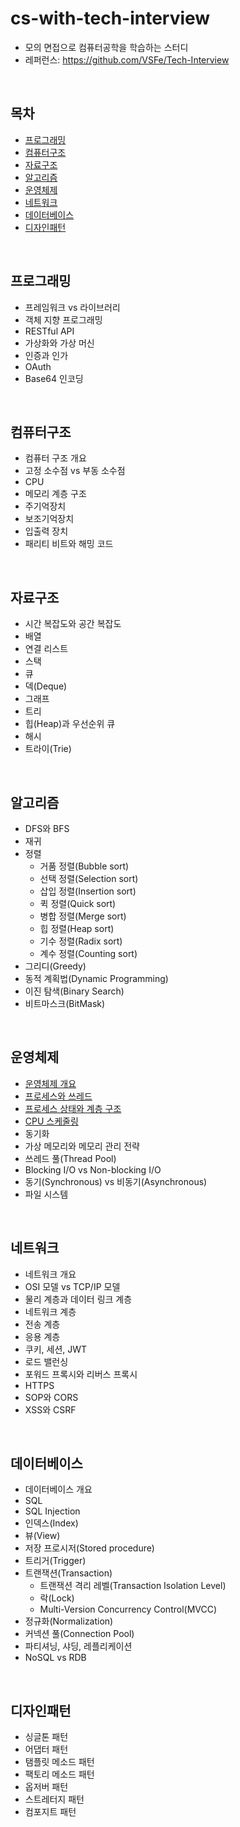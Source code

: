 # cs-with-tech-interview
- 모의 면접으로 컴퓨터공학을 학습하는 스터디
- 레퍼런스: https://github.com/VSFe/Tech-Interview

<br>

## 목차
- [프로그래밍](#프로그래밍)
- [컴퓨터구조](#컴퓨터구조)
- [자료구조](#자료구조)
- [알고리즘](#알고리즘)
- [운영체제](#운영체제)
- [네트워크](#네트워크)
- [데이터베이스](#데이터베이스)
- [디자인패턴](#디자인패턴)

<br>

## 프로그래밍
- 프레임워크 vs 라이브러리
- 객체 지향 프로그래밍
- RESTful API
- 가상화와 가상 머신
- 인증과 인가
- OAuth
- Base64 인코딩

<br>

## 컴퓨터구조
- 컴퓨터 구조 개요
- 고정 소수점 vs 부동 소수점
- CPU
- 메모리 계층 구조
- 주기억장치
- 보조기억장치
- 입출력 장치
- 패리티 비트와 해밍 코드

<br>

## 자료구조
- 시간 복잡도와 공간 복잡도
- 배열
- 연결 리스트
- 스택
- 큐
- 덱(Deque)
- 그래프
- 트리
- 힙(Heap)과 우선순위 큐
- 해시
- 트라이(Trie)
 
<br>

## 알고리즘
- DFS와 BFS
- 재귀
- 정렬
  - 거품 정렬(Bubble sort)
  - 선택 정렬(Selection sort)
  - 삽입 정렬(Insertion sort)
  - 퀵 정렬(Quick sort)
  - 병합 정렬(Merge sort)
  - 힙 정렬(Heap sort)
  - 기수 정렬(Radix sort)
  - 계수 정렬(Counting sort)
- 그리디(Greedy)
- 동적 계획법(Dynamic Programming)
- 이진 탐색(Binary Search)
- 비트마스크(BitMask)

<br>

## 운영체제
- [운영체제 개요](os/01-operating-system.md)
- [프로세스와 쓰레드](os/02-process-thread.md)
- [프로세스 상태와 계층 구조](os/03-process-state-and-hierarchy.md)
- [CPU 스케줄링](os/04-cpu-scheduling.md)
- 동기화
- 가상 메모리와 메모리 관리 전략
- 쓰레드 풀(Thread Pool)
- Blocking I/O vs Non-blocking I/O
- 동기(Synchronous) vs 비동기(Asynchronous)
- 파일 시스템

<br>

## 네트워크
- 네트워크 개요
- OSI 모델 vs TCP/IP 모델
- 물리 계층과 데이터 링크 계층
- 네트워크 계층
- 전송 계층
- 응용 계층
- 쿠키, 세션, JWT
- 로드 밸런싱
- 포워드 프록시와 리버스 프록시
- HTTPS
- SOP와 CORS
- XSS와 CSRF

<br>

## 데이터베이스
- 데이터베이스 개요
- SQL
- SQL Injection
- 인덱스(Index)
- 뷰(View)
- 저장 프로시저(Stored procedure)
- 트리거(Trigger)
- 트랜잭션(Transaction)
  - 트랜잭션 격리 레벨(Transaction Isolation Level)
  - 락(Lock)
  - Multi-Version Concurrency Control(MVCC)
- 정규화(Normalization)
- 커넥션 풀(Connection Pool)
- 파티셔닝, 샤딩, 레플리케이션
- NoSQL vs RDB

<br>

## 디자인패턴
- 싱글톤 패턴
- 어댑터 패턴
- 탬플릿 메소드 패턴
- 팩토리 메소드 패턴
- 옵저버 패턴
- 스트레터지 패턴
- 컴포지트 패턴
